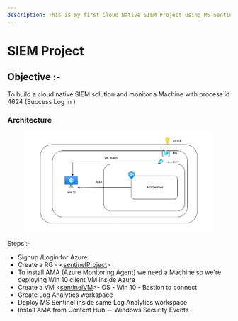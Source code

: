 ```yaml
---
description: This is my first Cloud Native SIEM Project using MS Sentinel
---
```


# SIEM Project

## Objective :-&#x20;

To build a cloud native SIEM solution and monitor a Machine with process id 4624 (Success Log in )

### Architecture&#x20;

<figure><img src=".gitbook/assets/image (3).png" alt=""><figcaption></figcaption></figure>

Steps :-

* Signup /Login for Azure&#x20;
* Create a RG - <[sentinelProject](https://portal.azure.com/#@hugs4bugs.me/resource/subscriptions/46ab4919-3d35-463c-a2cd-7896727d7653/resourceGroups/sentinelProject)>
* To install AMA (Azure Monitoring Agent) we need a Machine so we're deploying Win 10 client VM inside Azure&#x20;
* Create a VM <[sentinelVM](https://portal.azure.com/#@hugs4bugs.me/resource/subscriptions/46ab4919-3d35-463c-a2cd-7896727d7653/resourceGroups/sentinelProject/providers/Microsoft.Compute/virtualMachines/sentinelVM)>- OS - Win 10 - Bastion to connect&#x20;
* Create Log Analytics workspace&#x20;
* Deploy MS Sentinel inside same Log Analytics workspace&#x20;
* Install AMA from Content Hub -- Windows Security Events

